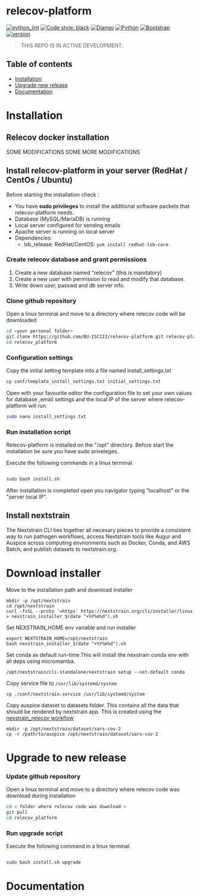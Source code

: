 # relecov-platform
[![python_lint](https://github.com/BU-ISCIII/relecov-tools/actions/workflows/python_lint.yml/badge.svg)](https://github.com/BU-ISCIII/relecov-tools/actions/workflows/python_lint.yml)
[![Code style: black](https://img.shields.io/badge/code%20style-black-000000.svg)](https://github.com/psf/black)
[![Django](https://img.shields.io/static/v1?label=Django&message=3.2.10&color=blue?style=plastic&logo=django)](https://github.com/django/django)
[![Python](https://img.shields.io/static/v1?label=Python&message=3.9.10&color=green?style=plastic&logo=Python)](https://www.python.org/)
[![Bootstrap](https://img.shields.io/badge/Bootstrap-v5.0-blueviolet?style=plastic&logo=Bootstrap)](https://getbootstrap.com)
[![version](https://img.shields.io/badge/version-0.0.1-orange?style=plastic&logo=GitHub)](https://github.com/BU-ISCIII/relecov-platform.git)

> THIS REPO IS IN ACTIVE DEVELOPMENT.
## Table of contents

* [Installation](#installation)
* [Upgrade new release](#upgrade-to-new-release)
* [Documentation](#documentation)

# Installation

## Relecov docker installation

SOME MODIFICATIONS
SOME MORE MODIFICATIONS

## Install relecov-platform in your server (RedHat / CentOs / Ubuntu)
Before starting the installation check :
-   You have **sudo privileges** to install the additional software packets that relecov-platform needs.
-   Database (MySQL/MariaDB) is running
-   Local server configured for sending emails
-   Apache server is running on local server
-   Dependencies:
     - lsb_release:
     RedHat/CentOS: ```yum install redhat-lsb-core```

### Create relecov database and grant permissions

1. Create a new database named "relecov" (this is mandatory)
2. Create a new user with permission to read and modify that database.
3. Write down user, passwd and db server info.


### Clone github repository
Open a linux terminal and move to a directory where relecov code will be downloaded

```bash
cd <your personal folder>
git clone https://github.com/BU-ISCIII/relecov-platform.git relecov-platform
cd relecov_platform
```

### Configuration settings

Copy the initial setting template into a file named install_settings.txt
```bash
cp conf/template_install_settings.txt initial_settings.txt
```

Open with your favourite editor the configuration file to set your own values for
database ,email settings and the local IP of the server where relecov-platform will run.
```bash
sudo nano install_settings.txt
```

### Run installation script

Relecov-platform is installed on the "/opt" directory. Before start the installation be sure you have sudo priveleges.

Execute the following commands in a linux terminal.

```bash

sudo bash install.sh
```

After installation is completed open you navigator typing "localhost" or the "server local IP".

## Install nextstrain

The Nextstrain CLI ties together all necesary pieces to provide a consistent way to run pathogen workflows, access Nextstrain tools like Augur and Auspice across computing environments such as Docker, Conda, and AWS Batch, and publish datasets to nextstrain.org.

# Download installer
Move to the installation path and download installer
```
mkdir -p /opt/nextstrain
cd /opt/nextstrain
curl -fsSL --proto '=https' https://nextstrain.org/cli/installer/linux > nexstrain_installer_$(date "+%Y%m%d").sh
```
Set NEXSTRAIN_HOME env variable and run installer
```
export NEXTSTRAIN_HOME=/opt/nextstrain
bash nexstrain_installer_$(date "+%Y%m%d").sh
```

Set conda as default run-time.This will install the nexstrain conda env with all deps using micromamba.
```
/opt/nextstrain/cli-standalone/nextstrain setup --set-default conda
```

Copy service file to `/usr/lib/systemd/system`
```
cp ./conf/nextstrain.service /usr/lib/systemd/system
```

Copy auspice dataset to datasets folder. This contains all the data that should be rendered by nextstrain app. This is created using the [nexstrain_relecov workflow](https://github.com/BU-ISCIII/nexstrain_relecov)
```
mkdir -p /opt/nextstrain/dataset/sars-cov-2
cp -r /path/to/auspice /opt/nextstrain/dataset/sars-cov-2
```

# Upgrade to new release

### Update github repository
Open a linux terminal and move to a directory where relecov code was download during installation

```bash
cd < folder where relecov code was download >
git pull
cd relecov_platform
```
### Run upgrade script

Execute the following command in a linux terminal.

```bash

sudo bash install.sh upgrade
```


# Documentation
